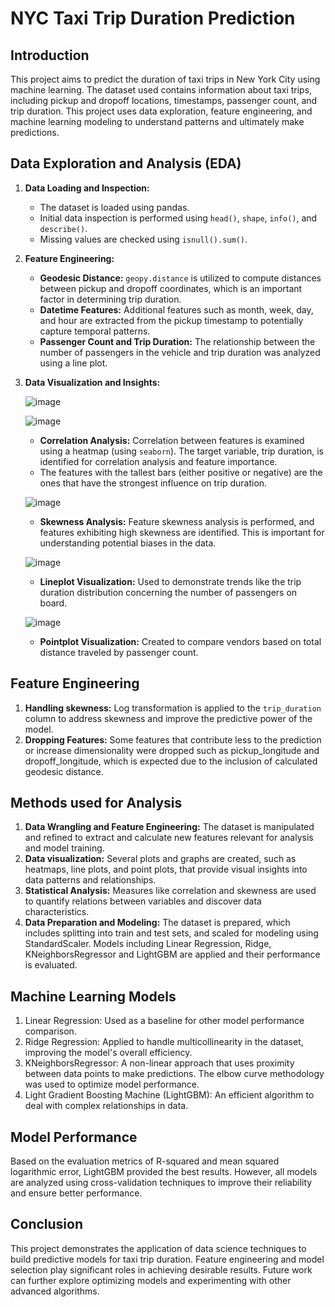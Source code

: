 # NYC Taxi Trip Duration Prediction

## Introduction

This project aims to predict the duration of taxi trips in New York City using machine learning. The dataset used contains information about taxi trips, including pickup and dropoff locations, timestamps, passenger count, and trip duration. This project uses data exploration, feature engineering, and machine learning modeling to understand patterns and ultimately make predictions.

## Data Exploration and Analysis (EDA)

1. **Data Loading and Inspection:**
   - The dataset is loaded using pandas.
   - Initial data inspection is performed using `head()`, `shape`, `info()`, and `describe()`.
   - Missing values are checked using `isnull().sum()`.

2. **Feature Engineering:**
   - **Geodesic Distance:** `geopy.distance` is utilized to compute distances between pickup and dropoff coordinates, which is an important factor in determining trip duration.
   - **Datetime Features:** Additional features such as month, week, day, and hour are extracted from the pickup timestamp to potentially capture temporal patterns.
   - **Passenger Count and Trip Duration:** The relationship between the number of passengers in the vehicle and trip duration was analyzed using a line plot.

3. **Data Visualization and Insights:**

   ![image](https://github.com/user-attachments/assets/97caead8-1a69-49a8-9367-d1657121a0d7)
   
   ![image](https://github.com/user-attachments/assets/b36b0475-95af-4376-ac54-fdebedcedda2)

   - **Correlation Analysis:** Correlation between features is examined using a heatmap (using `seaborn`). The target variable, trip duration, is identified for correlation analysis and feature importance.
   - The features with the tallest bars (either positive or negative) are the ones that have the strongest influence on trip duration.
     
   ![image](https://github.com/user-attachments/assets/0b16946e-03d9-4d0f-bf22-12a9321b3d10)
     
   - **Skewness Analysis:** Feature skewness analysis is performed, and features exhibiting high skewness are identified. This is important for understanding potential biases in the data.

   ![image](https://github.com/user-attachments/assets/cc80ed3b-d968-4a1c-affb-24818059564d)


   - **Lineplot Visualization:** Used to demonstrate trends like the trip duration distribution concerning the number of passengers on board.
   
   ![image](https://github.com/user-attachments/assets/cf50c66c-ba44-44be-9fc6-78c2e7d7d4ca)

   - **Pointplot Visualization:** Created to compare vendors based on total distance traveled by passenger count.
   
   
   
   
   
  
   

## Feature Engineering

1. **Handling skewness:** Log transformation is applied to the `trip_duration` column to address skewness and improve the predictive power of the model.
2. **Dropping Features:** Some features that contribute less to the prediction or increase dimensionality were dropped such as pickup_longitude and dropoff_longitude, which is expected due to the inclusion of calculated geodesic distance.

## Methods used for Analysis

1. **Data Wrangling and Feature Engineering:** The dataset is manipulated and refined to extract and calculate new features relevant for analysis and model training.
2. **Data visualization:** Several plots and graphs are created, such as heatmaps, line plots, and point plots, that provide visual insights into data patterns and relationships.
3. **Statistical Analysis:** Measures like correlation and skewness are used to quantify relations between variables and discover data characteristics.
4. **Data Preparation and Modeling:** The dataset is prepared, which includes splitting into train and test sets, and scaled for modeling using StandardScaler. Models including Linear Regression, Ridge, KNeighborsRegressor and LightGBM are applied and their performance is evaluated.

## Machine Learning Models

1. Linear Regression: Used as a baseline for other model performance comparison.
2. Ridge Regression: Applied to handle multicollinearity in the dataset, improving the model's overall efficiency.
3. KNeighborsRegressor: A non-linear approach that uses proximity between data points to make predictions. The elbow curve methodology was used to optimize model performance.
4. Light Gradient Boosting Machine (LightGBM): An efficient algorithm to deal with complex relationships in data.

## Model Performance

Based on the evaluation metrics of R-squared and mean squared logarithmic error, LightGBM provided the best results. However, all models are analyzed using cross-validation techniques to improve their reliability and ensure better performance.

## Conclusion

This project demonstrates the application of data science techniques to build predictive models for taxi trip duration. Feature engineering and model selection play significant roles in achieving desirable results. Future work can further explore optimizing models and experimenting with other advanced algorithms.

